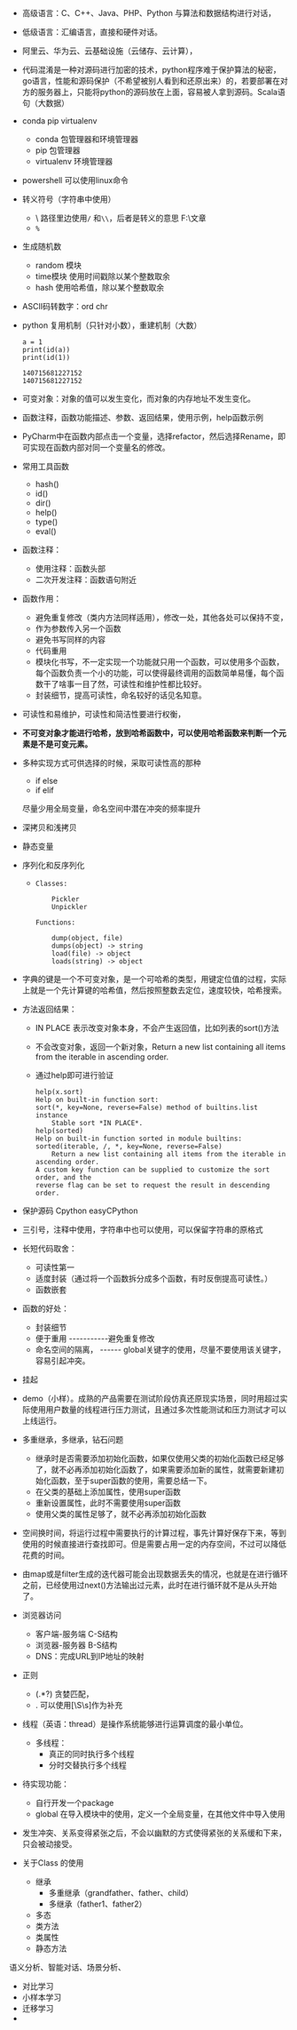 - 高级语言：C、C++、Java、PHP、Python 与算法和数据结构进行对话，
- 低级语言：汇编语言，直接和硬件对话。

- 阿里云、华为云、云基础设施（云储存、云计算），
- 代码混淆是一种对源码进行加密的技术，python程序难于保护算法的秘密，go语言，性能和源码保护（不希望被别人看到和还原出来）的，若要部署在对方的服务器上，只能将python的源码放在上面，容易被人拿到源码。Scala语句（大数据）



- conda pip virtualenv
  - conda 包管理器和环境管理器
  - pip 包管理器
  - virtualenv 环境管理器
- powershell 可以使用linux命令
- 转义符号（字符串中使用）
  - \ 路径里边使用`/` 和`\\`，后者是转义的意思 F:\文章
  - `%`


- 生成随机数
  - random 模块
  - time模块 使用时间戳除以某个整数取余
  - hash 使用哈希值，除以某个整数取余 

- ASCII码转数字：ord chr

- python 复用机制（只针对小数），重建机制（大数）

  ```
  a = 1
  print(id(a))
  print(id(1))
  
  140715681227152
  140715681227152
  ```

- 可变对象：对象的值可以发生变化，而对象的内存地址不发生变化。

- 函数注释，函数功能描述、参数、返回结果，使用示例，help函数示例

- PyCharm中在函数内部点击一个变量，选择refactor，然后选择Rename，即可实现在函数内部对同一个变量名的修改。

- 常用工具函数

  - hash()
  - id()
  - dir()
  - help()
  - type()
  - eval()

- 函数注释：

  - 使用注释：函数头部
  - 二次开发注释：函数语句附近

- 函数作用：

  - 避免重复修改（类内方法同样适用），修改一处，其他各处可以保持不变，
  - 作为参数传入另一个函数
  - 避免书写同样的内容
  - 代码重用
  - 模块化书写，不一定实现一个功能就只用一个函数，可以使用多个函数，每个函数负责一个小的功能，可以使得最终调用的函数简单易懂，每个函数干了啥事一目了然，可读性和维护性都比较好。
  - 封装细节，提高可读性，命名较好的话见名知意。

- 可读性和易维护，可读性和简洁性要进行权衡，

- **不可变对象才能进行哈希，放到哈希函数中，可以使用哈希函数来判断一个元素是不是可变元素。**

- 多种实现方式可供选择的时候，采取可读性高的那种

  - if else
  - if elif

  尽量少用全局变量，命名空间中潜在冲突的频率提升

- 深拷贝和浅拷贝

- 静态变量

- 序列化和反序列化

  

  -     Classes:
        
            Pickler
            Unpickler
        
        Functions:
        
            dump(object, file)
            dumps(object) -> string
            load(file) -> object
            loads(string) -> object

- 字典的键是一个不可变对象，是一个可哈希的类型，用键定位值的过程，实际上就是一个先计算键的哈希值，然后按照整数去定位，速度较快，哈希搜索。

- 方法返回结果：

  - IN PLACE  表示改变对象本身，不会产生返回值，比如列表的sort()方法

  - 不会改变对象，返回一个新对象，Return a new list containing all items from the iterable in ascending order.

  - 通过help即可进行验证

        help(x.sort)
        Help on built-in function sort:
        sort(*, key=None, reverse=False) method of builtins.list instance
            Stable sort *IN PLACE*.
        help(sorted)
        Help on built-in function sorted in module builtins:
        sorted(iterable, /, *, key=None, reverse=False)
            Return a new list containing all items from the iterable in ascending order.
        A custom key function can be supplied to customize the sort order, and the
        reverse flag can be set to request the result in descending order.

- 保护源码 Cpython easyCPython

- 三引号，注释中使用，字符串中也可以使用，可以保留字符串的原格式

- 长短代码取舍：
  - 可读性第一
  - 适度封装（通过将一个函数拆分成多个函数，有时反倒提高可读性。）
  - 函数嵌套

- 函数的好处：
  - 封装细节
  - 便于重用  -----------避免重复修改
  - 命名空间的隔离， ------ global关键字的使用，尽量不要使用该关键字，容易引起冲突。


- 挂起
- demo（小样）。成熟的产品需要在测试阶段仿真还原现实场景，同时用超过实际使用用户数量的线程进行压力测试，且通过多次性能测试和压力测试才可以上线运行。
- 多重继承，多继承，钻石问题
  - 继承时是否需要添加初始化函数，如果仅使用父类的初始化函数已经足够了，就不必再添加初始化函数了，如果需要添加新的属性，就需要新建初始化函数，至于super函数的使用，需要总结一下。
  - 在父类的基础上添加属性，使用super函数
  - 重新设置属性，此时不需要使用super函数
  - 使用父类的属性足够了，就不必再添加初始化函数
- 空间换时间，将运行过程中需要执行的计算过程，事先计算好保存下来，等到使用的时候直接进行查找即可。但是需要占用一定的内存空间，不过可以降低花费的时间。
- 由map或是filter生成的迭代器可能会出现数据丢失的情况，也就是在进行循环之前，已经使用过next()方法输出过元素，此时在进行循环就不是从头开始了。
- 浏览器访问
  - 客户端-服务端 C-S结构
  - 浏览器-服务器 B-S结构
  - DNS：完成URL到IP地址的映射
- 正则
  - (.*?) 贪婪匹配，
  - . 可以使用[\S\s]作为补充
- 线程（英语：thread）是操作系统能够进行运算调度的最小单位。
  - 多线程：
    - 真正的同时执行多个线程
    - 分时交替执行多个线程
- 待实现功能：

  - 自行开发一个package
  - global 在导入模块中的使用，定义一个全局变量，在其他文件中导入使用




- 发生冲突、关系变得紧张之后，不会以幽默的方式使得紧张的关系缓和下来，只会被动接受。
- 关于Class 的使用
  - 继承
    - 多重继承（grandfather、father、child）
    - 多继承（father1、father2）
  - 多态
  - 类方法
  - 类属性
  - 静态方法

语义分析、智能对话、场景分析、

- 对比学习
- 小样本学习
- 迁移学习
- 

